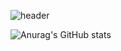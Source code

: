 ![header](https://capsule-render.vercel.app/api?type=slice&color=auto&height=200&section=header&text=Welcome!%20I'm%20Yoon%20Johyun&fontSize=30&rotate=20)

![Anurag's GitHub stats](https://github-readme-stats.vercel.app/api?username=porory415&show_icons=true&theme=radical)

